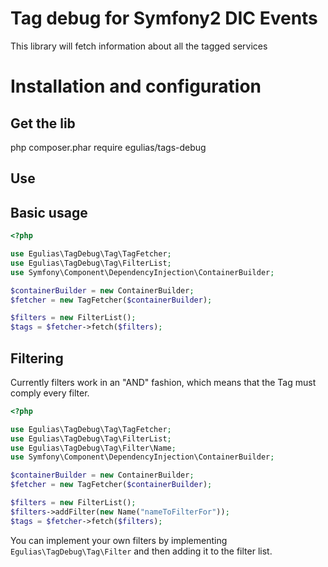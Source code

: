 # Tag debug for Symfony2 DIC Events

This library will fetch information about all the tagged services

# Installation and configuration

## Get the lib
php composer.phar require egulias/tags-debug

## Use
Basic usage
-----------

```php
<?php

use Egulias\TagDebug\Tag\TagFetcher;
use Egulias\TagDebug\Tag\FilterList;
use Symfony\Component\DependencyInjection\ContainerBuilder;

$containerBuilder = new ContainerBuilder;
$fetcher = new TagFetcher($containerBuilder);

$filters = new FilterList();
$tags = $fetcher->fetch($filters);
```

Filtering
-----------
Currently filters work in an "AND" fashion, which means that the Tag must comply every filter.

```php
<?php

use Egulias\TagDebug\Tag\TagFetcher;
use Egulias\TagDebug\Tag\FilterList;
use Egulias\TagDebug\Tag\Filter\Name;
use Symfony\Component\DependencyInjection\ContainerBuilder;

$containerBuilder = new ContainerBuilder;
$fetcher = new TagFetcher($containerBuilder);

$filters = new FilterList();
$filters->addFilter(new Name("nameToFilterFor"));
$tags = $fetcher->fetch($filters);
```

You can implement your own filters by implementing `Egulias\TagDebug\Tag\Filter` and then adding it to the filter list.

